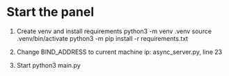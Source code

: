 # Start the panel
1. Create venv and install requirements
python3 -m venv .venv
source .venv/bin/activate
python3 -m pip install -r requirements.txt

2. Change BIND_ADDRESS to current machine ip: async_server.py, line 23

3. Start
python3 main.py
